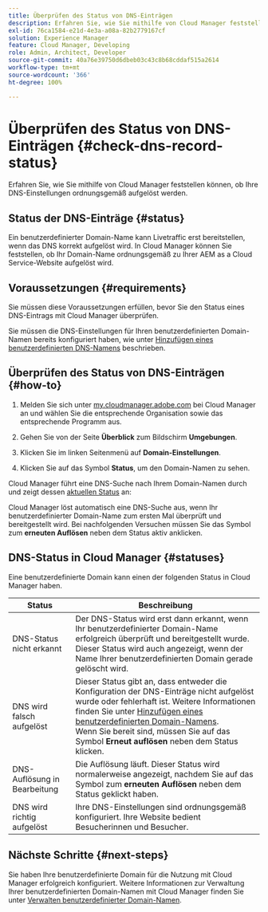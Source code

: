 ```yaml
---
title: Überprüfen des Status von DNS-Einträgen
description: Erfahren Sie, wie Sie mithilfe von Cloud Manager feststellen können, ob Ihre DNS-Einstellungen ordnungsgemäß aufgelöst werden.
exl-id: 76ca1584-e21d-4e3a-a08a-82b2779167cf
solution: Experience Manager
feature: Cloud Manager, Developing
role: Admin, Architect, Developer
source-git-commit: 40a76e39750d6dbeb03c43c8b68cddaf515a2614
workflow-type: tm+mt
source-wordcount: '366'
ht-degree: 100%

---
```



# Überprüfen des Status von DNS-Einträgen {#check-dns-record-status}

Erfahren Sie, wie Sie mithilfe von Cloud Manager feststellen können, ob Ihre DNS-Einstellungen ordnungsgemäß aufgelöst werden.

## Status der DNS-Einträge {#status}

Ein benutzerdefinierter Domain-Name kann Livetraffic erst bereitstellen, wenn das DNS korrekt aufgelöst wird. In Cloud Manager können Sie feststellen, ob Ihr Domain-Name ordnungsgemäß zu Ihrer AEM as a Cloud Service-Website aufgelöst wird.

## Voraussetzungen {#requirements}

Sie müssen diese Voraussetzungen erfüllen, bevor Sie den Status eines DNS-Eintrags mit Cloud Manager überprüfen.

Sie müssen die DNS-Einstellungen für Ihren benutzerdefinierten Domain-Namen bereits konfiguriert haben, wie unter [Hinzufügen eines benutzerdefinierten DNS-Namens](/help/implementing/cloud-manager/custom-domain-names/add-custom-domain-name.md) beschrieben.

## Überprüfen des Status von DNS-Einträgen {#how-to}

1. Melden Sie sich unter [my.cloudmanager.adobe.com](https://my.cloudmanager.adobe.com/) bei Cloud Manager an und wählen Sie die entsprechende Organisation sowie das entsprechende Programm aus.

1. Gehen Sie von der Seite **Überblick** zum Bildschirm **Umgebungen**.

1. Klicken Sie im linken Seitenmenü auf **Domain-Einstellungen**.

1. Klicken Sie auf das Symbol **Status**, um den Domain-Namen zu sehen.

Cloud Manager führt eine DNS-Suche nach Ihrem Domain-Namen durch und zeigt dessen [aktuellen Status](#statuses) an:

Cloud Manager löst automatisch eine DNS-Suche aus, wenn Ihr benutzerdefinierter Domain-Name zum ersten Mal überprüft und bereitgestellt wird. Bei nachfolgenden Versuchen müssen Sie das Symbol zum **erneuten Auflösen** neben dem Status aktiv anklicken.

## DNS-Status in Cloud Manager {#statuses}

Eine benutzerdefinierte Domain kann einen der folgenden Status in Cloud Manager haben.

| Status | Beschreibung |
| --- | --- |
| DNS-Status nicht erkannt | Der DNS-Status wird erst dann erkannt, wenn Ihr benutzerdefinierter Domain-Name erfolgreich überprüft und bereitgestellt wurde. Dieser Status wird auch angezeigt, wenn der Name Ihrer benutzerdefinierten Domain gerade gelöscht wird. |
| DNS wird falsch aufgelöst | Dieser Status gibt an, dass entweder die Konfiguration der DNS-Einträge nicht aufgelöst wurde oder fehlerhaft ist. Weitere Informationen finden Sie unter [Hinzufügen eines benutzerdefinierten Domain-Namens](/help/implementing/cloud-manager/custom-domain-names/add-custom-domain-name.md).<br>Wenn Sie bereit sind, müssen Sie auf das Symbol **Erneut auflösen** neben dem Status klicken. |
| DNS-Auflösung in Bearbeitung | Die Auflösung läuft. Dieser Status wird normalerweise angezeigt, nachdem Sie auf das Symbol zum **erneuten Auflösen** neben dem Status geklickt haben. |
| DNS wird richtig aufgelöst | Ihre DNS-Einstellungen sind ordnungsgemäß konfiguriert. Ihre Website bedient Besucherinnen und Besucher. |

## Nächste Schritte {#next-steps}

Sie haben Ihre benutzerdefinierte Domain für die Nutzung mit Cloud Manager erfolgreich konfiguriert. Weitere Informationen zur Verwaltung Ihrer benutzerdefinierten Domain-Namen mit Cloud Manager finden Sie unter [Verwalten benutzerdefinierter Domain-Namen](/help/implementing/cloud-manager/custom-domain-names/managing-custom-domain-names.md).
